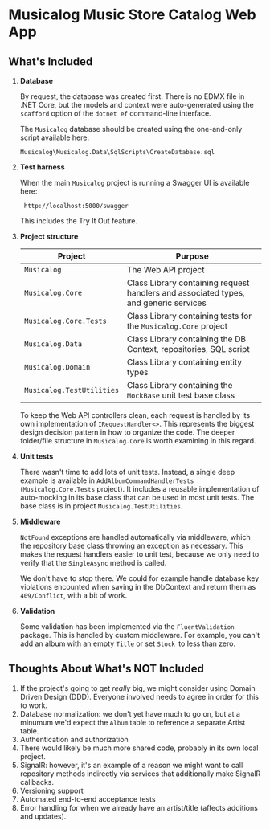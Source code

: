 # Musicalog Music Store Catalog Web App

## What's Included

1. **Database**

   By request, the database was created first. There is no EDMX file in .NET Core, but the models and context were auto-generated using the `scafford` option of the `dotnet ef` command-line interface.

   The `Musicalog` database should be created using the one-and-only script available here:
   ```
   Musicalog\Musicalog.Data\SqlScripts\CreateDatabase.sql
   ```

1. **Test harness**

   When the main `Musicalog` project is running a Swagger UI is available here:

   ```
    http://localhost:5000/swagger 
   ```
    This includes the Try It Out feature.

1. **Project structure**

   |Project|Purpose|
   |-|-|
   |`Musicalog`|The Web API project|
   |`Musicalog.Core`|Class Library containing request handlers and associated types, and generic services|
   |`Musicalog.Core.Tests`|Class Library containing tests for the `Musicalog.Core` project|
   |`Musicalog.Data`|Class Library containing the DB Context, repositories, SQL script|
   |`Musicalog.Domain`|Class Library containing entity types|
   |`Musicalog.TestUtilities`|Class Library containing the `MockBase` unit test base class|
   
    To keep the Web API controllers clean, each request is handled by its own implementation of `IRequestHandler<>`. This represents the biggest design decision pattern in how to organize the code. The deeper folder/file structure in `Musicalog.Core` is worth examining in this regard.

1. **Unit tests**

    There wasn't time to add lots of unit tests. Instead, a single deep example is available in `AddAlbumCommandHandlerTests` (`Musicalog.Core.Tests` project). It includes a reusable implementation of auto-mocking in its base class that can be used in most unit tests. The base class is in project `Musicalog.TestUtilities`.
    
1. **Middleware**

   `NotFound` exceptions are handled automatically via middleware, which the repository base class throwing an exception as necessary. This makes the request handlers easier to unit test, because we only need to verify that the `SingleAsync` method is called.

   We don't have to stop there. We could for example handle database key violations encounted when saving in the DbContext and return them as `409/Conflict`, with a bit of work.

1. **Validation**

    Some validation has been implemented via the `FluentValidation` package. This is handled by custom middleware. For example, you can't add an album with an empty `Title` or set `Stock `to less than zero.


## Thoughts About What's NOT Included ##

1. If the project's going to get *really* big, we might consider using Domain Driven Design (DDD). Everyone involved needs to agree in order for this to work.
1. Database normalization: we don't yet have much to go on, but at a minumum we'd expect the `Album` table to reference a separate Artist table.
1. Authentication and authorization
1. There would likely be much more shared code, probably in its own local project.
1. SignalR: however, it's an example of a reason we might want to call repository methods indirectly via services that additionally make SignalR callbacks.
1. Versioning support
1. Automated end-to-end acceptance tests
1. Error handling for when we already have an artist/title (affects additions and updates).

